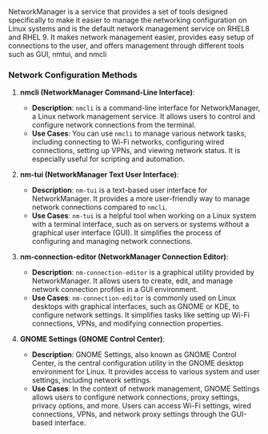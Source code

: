 
NetworkManager is a service that provides a set of tools designed specifically to make it easier to manage the networking configuration on Linux systems and is the default network management service on RHEL8 and RHEL 9. It makes network management easier, provides easy setup of connections to the user, and offers management through different tools such as GUI, nmtui, and nmcli
### Network Configuration Methods

1. **nmcli (NetworkManager Command-Line Interface)**:
    
    - **Description**: `nmcli` is a command-line interface for NetworkManager, a Linux network management service. It allows users to control and configure network connections from the terminal.
    - **Use Cases**: You can use `nmcli` to manage various network tasks, including connecting to Wi-Fi networks, configuring wired connections, setting up VPNs, and viewing network status. It is especially useful for scripting and automation.
    
2. **nm-tui (NetworkManager Text User Interface)**:
    
    - **Description**: `nm-tui` is a text-based user interface for NetworkManager. It provides a more user-friendly way to manage network connections compared to `nmcli`.
    - **Use Cases**: `nm-tui` is a helpful tool when working on a Linux system with a terminal interface, such as on servers or systems without a graphical user interface (GUI). It simplifies the process of configuring and managing network connections.

3. **nm-connection-editor (NetworkManager Connection Editor)**:
    
    - **Description**: `nm-connection-editor` is a graphical utility provided by NetworkManager. It allows users to create, edit, and manage network connection profiles in a GUI environment.
    - **Use Cases**: `nm-connection-editor` is commonly used on Linux desktops with graphical interfaces, such as GNOME or KDE, to configure network settings. It simplifies tasks like setting up Wi-Fi connections, VPNs, and modifying connection properties.

4. **GNOME Settings (GNOME Control Center)**:
    
    - **Description**: GNOME Settings, also known as GNOME Control Center, is the central configuration utility in the GNOME desktop environment for Linux. It provides access to various system and user settings, including network settings.
    - **Use Cases**: In the context of network management, GNOME Settings allows users to configure network connections, proxy settings, privacy options, and more. Users can access Wi-Fi settings, wired connections, VPNs, and network proxy settings through the GUI-based interface.

